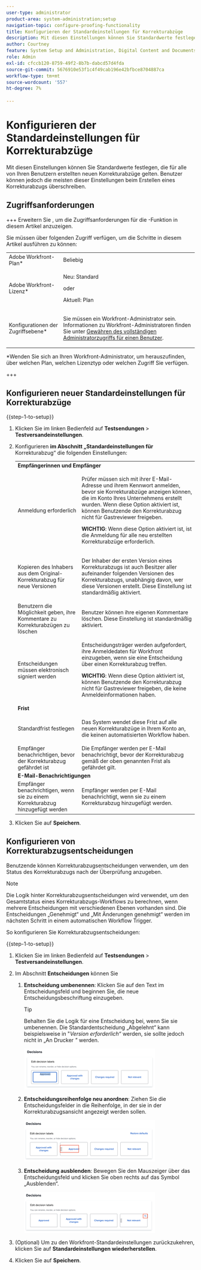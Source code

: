 ```yaml
---
user-type: administrator
product-area: system-administration;setup
navigation-topic: configure-proofing-functionality
title: Konfigurieren der Standardeinstellungen für Korrekturabzüge
description: Mit diesen Einstellungen können Sie Standardwerte festlegen, die für alle von Ihren Benutzern erstellten neuen Korrekturabzüge gelten. Benutzer können jedoch die meisten dieser Einstellungen beim Erstellen eines Korrekturabzugs überschreiben.
author: Courtney
feature: System Setup and Administration, Digital Content and Documents
role: Admin
exl-id: cfccb120-8759-49f2-8b7b-dabcd57d4fda
source-git-commit: 5676910e53f1c4f49cab196e42bfbce8704887ca
workflow-type: tm+mt
source-wordcount: '557'
ht-degree: 7%

---
```


# Konfigurieren der Standardeinstellungen für Korrekturabzüge

Mit diesen Einstellungen können Sie Standardwerte festlegen, die für alle von Ihren Benutzern erstellten neuen Korrekturabzüge gelten. Benutzer können jedoch die meisten dieser Einstellungen beim Erstellen eines Korrekturabzugs überschreiben.

## Zugriffsanforderungen

+++ Erweitern Sie , um die Zugriffsanforderungen für die -Funktion in diesem Artikel anzuzeigen.

Sie müssen über folgenden Zugriff verfügen, um die Schritte in diesem Artikel ausführen zu können:

<table style="table-layout:auto"> 
 <col> 
 <col> 
 <tbody> 
  <tr> 
   <td role="rowheader">Adobe Workfront-Plan*</td> 
   <td>Beliebig</td> 
  </tr> 
  <tr> 
   <td role="rowheader">Adobe Workfront-Lizenz*</td> 
   <td>
   <p>Neu: Standard</p>
   oder
   <p>Aktuell: Plan</p></td> 
  </tr> 
  <tr> 
   <td role="rowheader">Konfigurationen der Zugriffsebene*</td> 
   <td> <p>Sie müssen ein Workfront-Administrator sein. Informationen zu Workfront-Administratoren finden Sie unter <a href="../../../administration-and-setup/add-users/configure-and-grant-access/grant-a-user-full-administrative-access.md" class="MCXref xref">Gewähren des vollständigen Administratorzugriffs für einen Benutzer</a>.</p> </td> 
  </tr> 
 </tbody> 
</table>

&#42;Wenden Sie sich an Ihren Workfront-Administrator, um herauszufinden, über welchen Plan, welchen Lizenztyp oder welchen Zugriff Sie verfügen.

+++

## Konfigurieren neuer Standardeinstellungen für Korrekturabzüge

{{step-1-to-setup}}

1. Klicken Sie im linken Bedienfeld auf **Testsendungen** > **Testversandeinstellungen**.
1. Konfigurieren **im Abschnitt „Standardeinstellungen für** Korrekturabzug“ die folgenden Einstellungen:

   <table style="table-layout:auto"> 
    <col> 
    <col> 
    <tbody> 
     <tr> 
      <td role="rowheader" colspan="2"><b>Empfängerinnen und Empfänger</b></td> 
     </tr> 
     <tr> 
      <td role="rowheader">Anmeldung erforderlich</td> 
      <td> <p>Prüfer müssen sich mit ihrer E-Mail-Adresse und ihrem Kennwort anmelden, bevor sie Korrekturabzüge anzeigen können, die im Konto Ihres Unternehmens erstellt wurden. Wenn diese Option aktiviert ist, können Benutzende den Korrekturabzug nicht für Gastreviewer freigeben.</p> <p><b>WICHTIG</b>: Wenn diese Option aktiviert ist, ist die Anmeldung für alle neu erstellten Korrekturabzüge erforderlich.</p> </td> 
     </tr> 
     <tr> 
      <td role="rowheader">Kopieren des Inhabers aus dem Original-Korrekturabzug für neue Versionen</td> 
      <td> <p>Der Inhaber der ersten Version eines Korrekturabzugs ist auch Besitzer aller aufeinander folgenden Versionen des Korrekturabzugs, unabhängig davon, wer diese Versionen erstellt. Diese Einstellung ist standardmäßig aktiviert.</p> </td> 
     </tr> 
     <tr> 
      <td role="rowheader">Benutzern die Möglichkeit geben, ihre Kommentare zu Korrekturabzügen zu löschen</td> 
      <td>Benutzer können ihre eigenen Kommentare löschen. Diese Einstellung ist standardmäßig aktiviert.</td> 
     </tr> 
     <tr> 
      <td role="rowheader">Entscheidungen müssen elektronisch signiert werden </td> 
      <td> <p>Entscheidungsträger werden aufgefordert, ihre Anmeldedaten für Workfront einzugeben, wenn sie eine Entscheidung über einen Korrekturabzug treffen.</p> <p><b>WICHTIG</b>: Wenn diese Option aktiviert ist, können Benutzende den Korrekturabzug nicht für Gastreviewer freigeben, die keine Anmeldeinformationen haben.</p> </td> 
     </tr> 
     <tr> 
      <td role="rowheader" colspan="2"><b>Frist</b></td> 
     </tr> 
     <tr> 
      <td role="rowheader">Standardfrist festlegen</td> 
      <td> <p>Das System wendet diese Frist auf alle neuen Korrekturabzüge in Ihrem Konto an, die keinen automatisierten Workflow haben.</p> </td> 
     </tr> 
     <tr> 
      <td role="rowheader">Empfänger benachrichtigen, bevor der Korrekturabzug gefährdet ist</td> 
      <td>Die Empfänger werden per E-Mail benachrichtigt, bevor der Korrekturabzug gemäß der oben genannten Frist als gefährdet gilt.</td> 
     </tr> 
     <tr> 
      <td role="rowheader" colspan="2"><b>E-Mail-Benachrichtigungen</b></td> 
     </tr> 
     <tr> 
      <td role="rowheader">Empfänger benachrichtigen, wenn sie zu einem Korrekturabzug hinzugefügt werden</td> 
      <td>Empfänger werden per E-Mail benachrichtigt, wenn sie zu einem Korrekturabzug hinzugefügt werden.</td> 
     </tr> 
    </tbody> 
   </table>

1. Klicken Sie auf **Speichern**.

## Konfigurieren von Korrekturabzugsentscheidungen

Benutzende können Korrekturabzugsentscheidungen verwenden, um den Status des Korrekturabzugs nach der Überprüfung anzugeben.

>[!NOTE]
>
>Die Logik hinter Korrekturabzugsentscheidungen wird verwendet, um den Gesamtstatus eines Korrekturabzugs-Workflows zu berechnen, wenn mehrere Entscheidungen mit verschiedenen Ebenen vorhanden sind. Die Entscheidungen „Genehmigt“ und „Mit Änderungen genehmigt“ werden im nächsten Schritt in einem automatischen Workflow Trigger.

So konfigurieren Sie Korrekturabzugsentscheidungen:

{{step-1-to-setup}}

1. Klicken Sie im linken Bedienfeld auf **Testsendungen** > **Testversandeinstellungen**.
1. Im Abschnitt **Entscheidungen** können Sie

   1. **Entscheidung umbenennen**: Klicken Sie auf den Text im Entscheidungsfeld und beginnen Sie, die neue Entscheidungsbeschriftung einzugeben.

      >[!TIP]
      >
      >Behalten Sie die Logik für eine Entscheidung bei, wenn Sie sie umbenennen. Die Standardentscheidung „Abgelehnt“ kann beispielsweise in &quot;*Version erforderlich“* werden, sie sollte jedoch nicht in „An Drucker *&quot;* werden.

      ![](assets/rename-decision-350x109.png)

   1. **Entscheidungsreihenfolge neu anordnen**: Ziehen Sie die Entscheidungsfelder in die Reihenfolge, in der sie in der Korrekturabzugsansicht angezeigt werden sollen.

      ![](assets/move-decision-350x110.png)

   1. **Entscheidung ausblenden**: Bewegen Sie den Mauszeiger über das Entscheidungsfeld und klicken Sie oben rechts auf das Symbol „Ausblenden“.

      ![](assets/hide-decision-350x109.png)

1. (Optional) Um zu den Workfront-Standardeinstellungen zurückzukehren, klicken Sie auf **Standardeinstellungen wiederherstellen**.
1. Klicken Sie auf **Speichern**.
